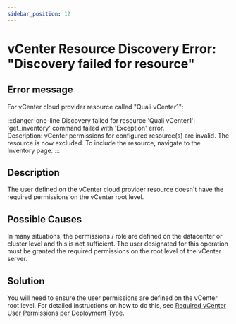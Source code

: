 ```yaml
---
sidebar_position: 12
---
```


# vCenter Resource Discovery Error: "Discovery failed for resource"

## Error message

For vCenter cloud provider resource called "Quali vCenter1":

:::danger-one-line
Discovery failed for resource 'Quali vCenter1': 'get\_inventory' command failed with 'Exception' error.  
Description: vCenter permissions for configured resource(s) are invalid. The resource is now excluded. To include the resource, navigate to the Inventory page.
:::

## Description

The user defined on the vCenter cloud provider resource doesn't have the required permissions on the vCenter root level.

## Possible Causes

In many situations, the permissions / role are defined on the datacenter or cluster level and this is not sufficient. The user designated for this operation must be granted the required permissions on the root level of the vCenter server.

## Solution

You will need to ensure the user permissions are defined on the vCenter root level. For detailed instructions on how to do this, see [Required vCenter User Permissions per Deployment Type](../../admin/supported-cloud-providers-in-cloudshell/private-cloud-provider-support-in-cloudshell/vmware-vcenter-integration-and-configuration/required-vcenter-user-permissions-per-deployment-type.md).

